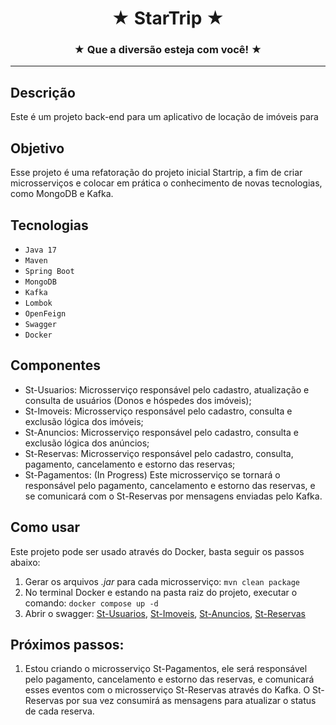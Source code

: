   <h1 align="center">★ StarTrip ★</h1>
  <h3 align="center">★ Que a diversão esteja com você! ★</h3>

---
## Descrição

Este é um projeto back-end para um aplicativo de locação de imóveis para 

## Objetivo

Esse projeto é uma refatoração do projeto inicial Startrip, a fim de criar microsserviços e colocar em prática
o conhecimento de novas tecnologias, como MongoDB e Kafka.

## Tecnologias

- ``Java 17``
- ``Maven``
- ``Spring Boot``
- ``MongoDB``
- ``Kafka``
- ``Lombok``
- ``OpenFeign``
- ``Swagger``
- ``Docker``

## Componentes

- St-Usuarios: Microsserviço responsável pelo cadastro, atualização e consulta de usuários (Donos e hóspedes dos imóveis);
- St-Imoveis: Microsserviço responsável pelo cadastro, consulta e exclusão lógica dos imóveis;
- St-Anuncios: Microsserviço responsável pelo cadastro, consulta e exclusão lógica dos anúncios;
- St-Reservas: Microsserviço responsável pelo cadastro, consulta, pagamento, cancelamento e estorno das reservas;
- St-Pagamentos: (In Progress) Este microsserviço se tornará o responsável pelo pagamento, cancelamento e estorno das reservas, e se comunicará com o St-Reservas por mensagens enviadas pelo Kafka.

## Como usar

Este projeto pode ser usado através do Docker, basta seguir os passos abaixo:

1) Gerar os arquivos *.jar* para cada microsserviço: `mvn clean package`
2) No terminal Docker e estando na pasta raiz do projeto, executar o comando: `docker compose up -d`
3) Abrir o swagger: [St-Usuarios](http://localhost:8080/swagger-ui/), [St-Imoveis](http://localhost:7002/swagger-ui/index.html), [St-Anuncios](http://localhost:7003/swagger-ui/index.html), [St-Reservas](http://localhost:7004/swagger-ui/index.html#/)

## Próximos passos:
1. Estou criando o microsserviço St-Pagamentos, ele será responsável pelo pagamento, cancelamento e estorno das reservas, e comunicará esses eventos com o microsserviço St-Reservas através do Kafka. O St-Reservas por sua vez consumirá as mensagens para atualizar o status de cada reserva.
